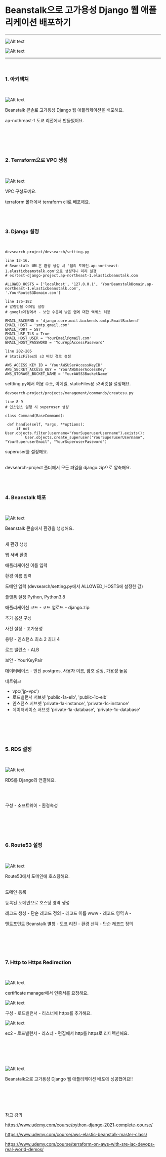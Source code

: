 Beanstalk으로 고가용성 Django 웹 애플리케이션 배포하기
=============
---
![Alt text](./images/devsearch.JPG)

![Alt text](./images/beanstalk-main.jpg)

---
<br/>

### 1. 아키텍쳐
   
   <br/>

   ![Alt text](./images/architecture.jpg)
  
  Beanstalk 콘솔로 고가용성 Django 웹 애플리케이션을 배포해요.

  ap-nothreast-1 도쿄 리전에서 만들었어요.

<br/>
<br/>
<br/>
<br/> 

###  2. Terraform으로 VPC 생성
   <br/>
   
   ![Alt text](./images/vpc.jpg)
<br/> 
  
  VPC 구성도예요.

  terraform 폴더에서 terraform cli로 배포해요.
<br/>
<br/>
<br/>
<br/>

###  3. Django 설정
   <br/>
   
   ```
   devsearch-project/devsearch/setting.py

   line 13-16.
   # Beanstalk URL은 환경 생성 시 '임의 도메인.ap-northeast-1.elasticbeanstalk.com'으로 생성되니 미리 설정
   # ex)test-django-project.ap-northeast-1.elasticbeanstalk.com

   ALLOWED_HOSTS = ['localhost', '127.0.0.1', 'YourBeanstalkDomain.ap-northeast-1.elasticbeanstalk.com', 
   '.YourRoute53Domain.com']

   line 175-182
   # 알림받을 이메일 설정
   # google계정에서 - 보안 수준이 낮은 앱에 대한 액세스 허용

   EMAIL_BACKEND = 'django.core.mail.backends.smtp.EmailBackend'
   EMAIL_HOST = 'smtp.gmail.com'
   EMAIL_PORT = 587
   EMAIL_USE_TLS = True
   EMAIL_HOST_USER = 'YourEmail@gmail.com'
   EMAIL_HOST_PASSWORD = 'YourAppAccessPassword'

   line 202-205
   # StaticFiles의 s3 버킷 경로 설정

   AWS_ACCESS_KEY_ID = 'YourAWSUSerAccessKeyID'
   AWS_SECRET_ACCESS_KEY = 'YourAWSUserAccessKey'
   AWS_STORAGE_BUCKET_NAME = 'YourAWSS3BucketName'
   ```

   settting.py에서 허용 주소, 이메일, staticFiles용 s3버킷을 설정해요.

   ```
   devsearch-project/projects/management/commands/createsu.py

   line 8-9
   # 인스턴스 실행 시 superuser 생성
   
class Command(BaseCommand):

    def handle(self, *args, **options):
        if not User.objects.filter(username="YourSuperuserUsername").exists():
            User.objects.create_superuser("YourSuperuserUsername", "YourSuperuserEmail", "YourSuperuserPassword")
   ```
   superuser를 설정해요.
   <br/>
   <br/>

   devsearch-project 폴더에서 모든 파일을 django.zip으로 압축해요.
<br/>
<br/>
<br/>
<br/>

###  4. Beanstalk 배포

   <br/>
   
   ![Alt text](./images/beanstalk-env.jpg)

   

Beanstalk 콘솔에서 환경을 생성해요.
 <br/>
  <br/>

새 환경 생성

웹 서버 환경

애플리케이션 이름 입력

환경 이름 입력

도메인 입력 (devsearch/setting.py에서 ALLOWED_HOSTS에 설정한 값)

플랫폼 설정 Python, Python3.8

애플리케이션 코드 - 코드 업로드 - django.zip

추가 옵션 구성

사전 설정 - 고가용성

용량 - 인스턴스 최소 2 최대 4

로드 밸런스 - ALB

보안 - YourKeyPair

데이터베이스 - 엔진 postgres, 사용자 이름, 암호 설정, 가용성 높음

네트워크
 - vpc('jp-vpc') 
 - 로드밸런서 서브넷 'public-1a-elb', 'public-1c-elb'
 - 인스턴스 서브넷 'private-1a-instance', 'private-1c-instance'
 - 데이터베이스 서브넷 'private-1a-database', 'private-1c-database'

<br/>
<br/>
<br/>
<br/>



###  5. RDS 설정
   <br/>
   
   
   ![Alt text](./images/beanstalk_RDS_var.JPG)

   RDS를 Django와 연결해요.

   <br/>
   <br/>

   구성 - 소프트웨어 - 환경속성


<br/>
<br/>
<br/>
<br/>



###  6. Route53 설정
   <br/>
   
   
   ![Alt text](./images/route53.jpg)



Route53에서 도메인에 호스팅해요.
 <br/>
  <br/>

도메인 등록 

등록된 도메인으로 호스팅 영역 생성

레코드 생성 - 단순 레코드 정의 - 레코드 이름 www - 레코드 영역 A -

엔트포인트 Beanstalk 별칭 - 도쿄 리전 - 환경 선택 - 단순 레코드 정의 


<br/>
<br/>
<br/>
<br/>



###  7. Http to Https Redirection

   <br/>
   
   
   ![Alt text](./images/certificate_manager.JPG)

   certificate manager에서 인증서를 요청해요.

   ![Alt text](./images/beanstalk_alb.jpg)

   구성 - 로드밸런서 - 리스너에 https를 추가해요.

   ![Alt text](./images/http_to_https.jpg)

   ec2 - 로드밸런서 - 리스너 - 편집에서 http를 https로 리디렉션해요.

<br/>
<br/>
<br/>
<br/>

![Alt text](./images/devsearch.JPG)

Beanstalk으로 고가용성 Django 웹 애플리케이션 배포에 성공했어요!!

<br/>
<br/>
<br/>
<br/>

참고 강의

https://www.udemy.com/course/python-django-2021-complete-course/

https://www.udemy.com/course/aws-elastic-beanstalk-master-class/

https://www.udemy.com/course/terraform-on-aws-with-sre-iac-devops-real-world-demos/